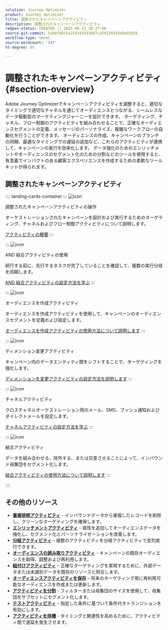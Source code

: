 ```yaml
---
solution: Journey Optimizer
product: Journey Optimizer
title: 調整されたキャンペーンアクティビティ
description: 調整されたキャンペーンアクティビティ
redpen-status: CREATED_||_2025-08-11_20-27-08
source-git-commit: 5a8ef88cba254241933607ca59156d35e0e92926
workflow-type: tm+mt
source-wordcount: '347'
ht-degree: 8%

---
```



# 調整されたキャンペーンアクティビティ{#section-overview}

Adobe Journey Optimizerでキャンペーンアクティビティを調整すると、適切なタイミングで適切なチャネルを通じてオーディエンスとつながる、シームレスなデータ駆動型のマーケティングジャーニーを設計できます。 ターゲティング、チャネル、フロー制御のアクティビティを組み合わせることで、正確なオーディエンスセグメントの定義、メッセージのパーソナライズ、複雑なワークフローの自動化を行うことができます。 オーディエンスの作成、キャンペーンのブランチの同期、最適なタイミングでの遅延の追加など、これらのアクティビティが連携して、キャンペーンの実行を効率化します。 データ強化のためのエンリッチメントやオーディエンスのセグメント化のための分割などのツールを使用すると、有意義でインパクトのある顧客エクスペリエンスを作成するための柔軟なツールキットが得られます。

## 調整されたキャンペーンアクティビティ

:::: landing-cards-container
:::
![icon](https://cdn.experienceleague.adobe.com/icons/book.svg?lang=ja)

調整されたキャンペーンアクティビティの操作

オーケストレーションされたキャンペーンを設計および実行するためのターゲティング、チャネルおよびフロー制御アクティビティについて説明します。

[アクティビティの概要](../using/orchestrated/activities/about-activities.md)
:::

:::
![icon](https://cdn.experienceleague.adobe.com/icons/code-branch.svg?lang=ja)

AND 結合アクティビティの使用

続行する前に、先行するタスクが完了していることを確認して、複数の実行分岐を同期します。

[AND 結合アクティビティの設定方法を学ぶ](../using/orchestrated/activities/and-join.md)
:::

:::
![icon](https://cdn.experienceleague.adobe.com/icons/bullseye.svg?lang=ja)

オーディエンスを作成アクティビティ

オーディエンスを作成アクティビティを使用して、キャンペーンのオーディエンスセグメントを定義および設定します。

[オーディエンスを作成アクティビティの使用方法について説明します](../using/orchestrated/activities/build-audience.md)
:::

:::
![icon](https://cdn.experienceleague.adobe.com/icons/gear.svg?lang=ja)

ディメンション変更アクティビティ

キャンペーン内のデータエンティティ間をシフトすることで、ターゲティングを強化します。

[ディメンションを変更アクティビティの設定方法を説明します](../using/orchestrated/activities/change-dimension.md)
:::

:::
![icon](https://cdn.experienceleague.adobe.com/icons/list-check.svg?lang=ja)

チャネルアクティビティ

クロスチャネルオーケストレーション用のメール、SMS、プッシュ通知およびダイレクトメールを設定します。

[チャネルアクティビティの設定方法を学ぶ](../using/orchestrated/activities/channels.md)
:::

:::
![icon](https://cdn.experienceleague.adobe.com/icons/puzzle-piece.svg?lang=ja)

結合アクティビティ

データを組み合わせる、除外する、または交差させることによって、インバウンド母集団をセグメント化します。

[結合アクティビティの使用方法について説明します](../using/orchestrated/activities/combine.md)
:::

::::


## その他のリソース

- **[重複排除アクティビティ](../using/orchestrated/activities/deduplication.md)** - インバウンドデータから重複したレコードを削除し、クリーンなターゲティングを確保します。
- **[エンリッチメントアクティビティ](../using/orchestrated/activities/enrichment.md)** – 属性を追加してオーディエンスデータを強化し、セグメント化とパーソナライゼーションを改善します。
- **[分岐アクティビティ](../using/orchestrated/activities/fork.md)** – 複数のアクティビティを分岐アクティビティで並列実行できます。
- **[オーディエンスの読み取りアクティビティ](../using/orchestrated/activities/read-audience.md)** - キャンペーンの既存オーディエンスを取得、調整および再利用します。
- **[紐付けアクティビティ](../using/orchestrated/activities/reconciliation.md)** – 正確なターゲティングを実現するために、外部データまたは未識別データを既存のリソースと照合します。
- **[オーディエンスアクティビティを保存](../using/orchestrated/activities/save-audience.md)** – 将来のターゲティング用に再利用可能なオーディエンスを作成または更新します。
- **[アクティビティを分割](../using/orchestrated/activities/split.md)** - フィルターまたは母集団のサイズを使用して、母集団をサブセットにセグメント化します。
- **[テストアクティビティ](../using/orchestrated/activities/test.md)** – 指定した条件に基づいて条件付きトランジションを有効にします。
- **[アクティビティを待機](../using/orchestrated/activities/wait.md)** - タイミングと関連性を高めるために、アクティビティ間で遅延を発生させます。
